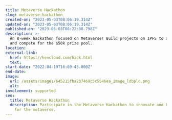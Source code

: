 ```yaml
---
title: Metaverse Hackathon
slug: metaverse-hackathon
created-on: "2023-05-03T08:06:19.314Z"
updated-on: "2023-05-03T08:06:19.314Z"
published-on: "2023-05-03T08:22:38.798Z"
description: >-
  An 8-week hackathon focused on Metaverse! Build projects on IPFS to answer challenges
  and compete for the $50k prize pool.
location:
external-link:
  href: https://kencloud.com/hack.html
  text:
start-date: "2022-04-19T16:00:45.000Z"
end-date:
image:
  url: /assets/images/645215fba2b7469c5c5546ea_image_ldbpld.png
  alt:
involvement: supported
seo:
  title: Metaverse Hackathon
  description: Participate in the Metaverse Hackathon to innovate and build applications
    for the metaverse.
---
```

